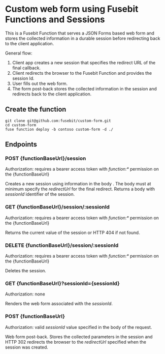 # Custom web form using Fusebit Functions and Sessions

This is a Fusebit Function that serves a JSON Forms based web form and stores the collected information in a durable session before redirecting back to the client application.

General flow:

1. Client app creates a new session that specifies the redirect URL of the final callback.
2. Client redirects the browser to the Fusebit Function and provides the session Id.
3. User fills out the web form.
4. The form post-back stores the collected information in the session and redirects back to the client application.

## Create the function

```
git clone git@github.com:fusebit/custom-form.git
cd custom-form
fuse function deploy -b contoso custom-form -d ./
```

## Endpoints

### POST {functionBaseUrl}/session

Authorization: requires a bearer access token with _function:\*_ permission on the {functionBaseUrl}

Creates a new session using information in the body . The body must at minimum specify the _redirectUrl_ for the final redirect. Returns a body with _sessionId_ identifier of the session.

### GET {functionBaseUrl}/session/:sessionId

Authorization: requires a bearer access token with _function:\*_ permission on the {functionBaseUrl}

Returns the current value of the session or HTTP 404 if not found.

### DELETE {functionBaseUrl}/session/:sessionId

Authorization: requires a bearer access token with _function:\*_ permission on the {functionBaseUrl}

Deletes the session.

### GET {functionBaseUrl}?sessionId={sessionId}

Authorization: none

Renders the web form associated with the _sessionId_.

### POST {functionBaseUrl}

Authorization: valid _sessionId_ value specified in the body of the request.

Web form post-back. Stores the collected parameters in the session and HTTP 302 redirects the browser to the _redirectUrl_ specified when the session was created.
